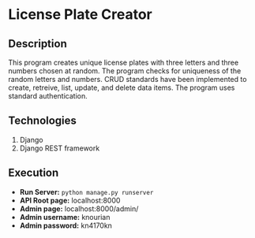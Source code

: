 # License Plate Creator

## Description
This program creates unique license plates with three letters and three numbers chosen at random. The program checks for uniqueness of the random letters and numbers. CRUD standards have been implemented to create, retreive, list, update, and delete data items. The program uses standard authentication.

## Technologies
1. Django
2. Django REST framework

## Execution
* **Run Server:** `python manage.py runserver`
* **API Root page:** localhost:8000
* **Admin page:** localhost:8000/admin/ 
* **Admin username:** knourian
* **Admin password:** kn4170kn





